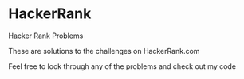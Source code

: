 # HackerRank
Hacker Rank Problems

These are solutions to the challenges on HackerRank.com 

Feel free to look through any of the problems and check out my code
